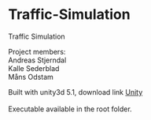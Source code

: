 # Traffic-Simulation
Traffic Simulation

Project members: <br>
Andreas Stjerndal <br>
Kalle Sederblad <br>
Måns Odstam <br>

Built with unity3d 5.1, download link <a href="https://unity3d.com/get-unity"> Unity <a> <br>
<br>
Executable available in the root folder.
